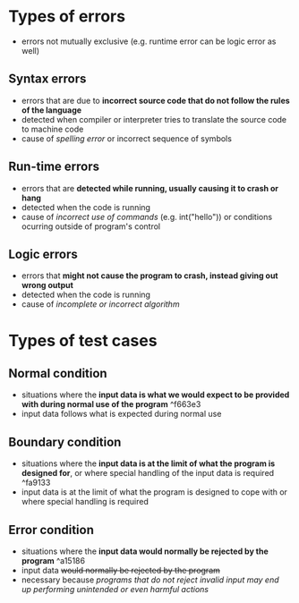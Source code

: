 # Types of errors

- errors not mutually exclusive (e.g. runtime error can be logic error as well)

## Syntax errors

- errors that are due to **incorrect source code that do not follow the rules of the language**
- detected when compiler or interpreter tries to translate the source code to machine code
- cause of *spelling error* or incorrect sequence of symbols

## Run-time errors

- errors that are **detected while running, usually causing it to crash or hang**
- detected when the code is running
- cause of *incorrect use of commands* (e.g. int("hello")) or conditions ocurring outside of program's control

## Logic errors

- errors that **might not cause the program to crash, instead giving out wrong output**
- detected when the code is running
- cause of *incomplete or incorrect algorithm*

# Types of test cases

## Normal condition

- situations where the **input data is what we would expect to be provided with during normal use of the program** ^f663e3
- input data follows what is expected during normal use

## Boundary condition

- situations where the **input data is at the limit of what the program is designed for**, or where special handling of the input data is required ^fa9133
- input data is at the limit of what the program is designed to cope with or where special handling is required

## Error condition

- situations where the **input data would normally be rejected by the program** ^a15186
- input data ~~would normally be rejected by the program~~
- necessary because *programs that do not reject invalid input may end up performing unintended or even harmful actions*

